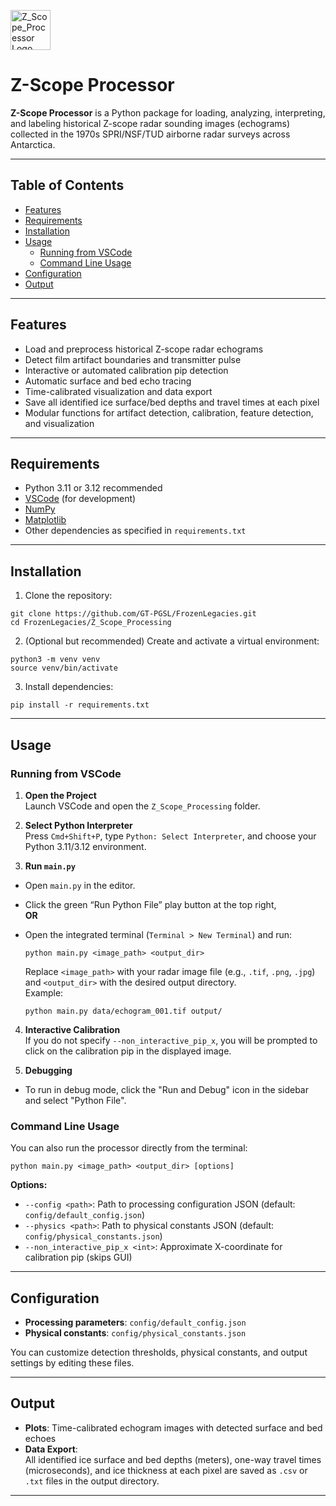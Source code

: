 <p align="left">
  <img src="docs/logo-echo-explore-combine.png" alt="Z_Scope_Processor Logo" height="64">
  <span style="font-size:2em; vertical-align: middle;">
</p>

# Z-Scope Processor

**Z-Scope Processor** is a Python package for loading, analyzing, interpreting, and labeling historical Z-scope radar sounding images (echograms) collected in the 1970s SPRI/NSF/TUD airborne radar surveys across Antarctica.

---

## Table of Contents

- [Features](#features)
- [Requirements](#requirements)
- [Installation](#installation)
- [Usage](#usage)
  - [Running from VSCode](#running-from-vscode)
  - [Command Line Usage](#command-line-usage)
- [Configuration](#configuration)
- [Output](#output)
  
---

## Features

- Load and preprocess historical Z-scope radar echograms
- Detect film artifact boundaries and transmitter pulse
- Interactive or automated calibration pip detection
- Automatic surface and bed echo tracing
- Time-calibrated visualization and data export
- Save all identified ice surface/bed depths and travel times at each pixel
- Modular functions for artifact detection, calibration, feature detection, and visualization


---

## Requirements

- Python 3.11 or 3.12 recommended
- [VSCode](https://code.visualstudio.com/) (for development)
- [NumPy](https://numpy.org/)
- [Matplotlib](https://matplotlib.org/)
- Other dependencies as specified in `requirements.txt` 

---

## Installation

1. Clone the repository:
```
git clone https://github.com/GT-PGSL/FrozenLegacies.git
cd FrozenLegacies/Z_Scope_Processing
```

2. (Optional but recommended) Create and activate a virtual environment:
```
python3 -m venv venv
source venv/bin/activate
```

3. Install dependencies:
```
pip install -r requirements.txt
```

---

## Usage

### Running from VSCode

1. **Open the Project**  
Launch VSCode and open the `Z_Scope_Processing` folder.

2. **Select Python Interpreter**  
Press `Cmd+Shift+P`, type `Python: Select Interpreter`, and choose your Python 3.11/3.12 environment.

3. **Run `main.py`**  
- Open `main.py` in the editor.
- Click the green “Run Python File” play button at the top right,  
  **OR**  
- Open the integrated terminal (`Terminal > New Terminal`) and run:

  ```
  python main.py <image_path> <output_dir>
  ```

  Replace `<image_path>` with your radar image file (e.g., `.tif`, `.png`, `.jpg`) and `<output_dir>` with the desired output directory.  
  Example:

  ```
  python main.py data/echogram_001.tif output/
  ```

4. **Interactive Calibration**  
If you do not specify `--non_interactive_pip_x`, you will be prompted to click on the calibration pip in the displayed image.

5. **Debugging**  
- To run in debug mode, click the "Run and Debug" icon in the sidebar and select "Python File".

### Command Line Usage

You can also run the processor directly from the terminal:
```
python main.py <image_path> <output_dir> [options]
```
**Options:**
- `--config <path>`: Path to processing configuration JSON (default: `config/default_config.json`)
- `--physics <path>`: Path to physical constants JSON (default: `config/physical_constants.json`)
- `--non_interactive_pip_x <int>`: Approximate X-coordinate for calibration pip (skips GUI)

---

## Configuration

- **Processing parameters**: `config/default_config.json`
- **Physical constants**: `config/physical_constants.json`

You can customize detection thresholds, physical constants, and output settings by editing these files.

---

## Output

- **Plots**: Time-calibrated echogram images with detected surface and bed echoes
- **Data Export**:  
  All identified ice surface and bed depths (meters), one-way travel times (microseconds), and ice thickness at each pixel are saved as `.csv` or `.txt` files in the output directory.

---


